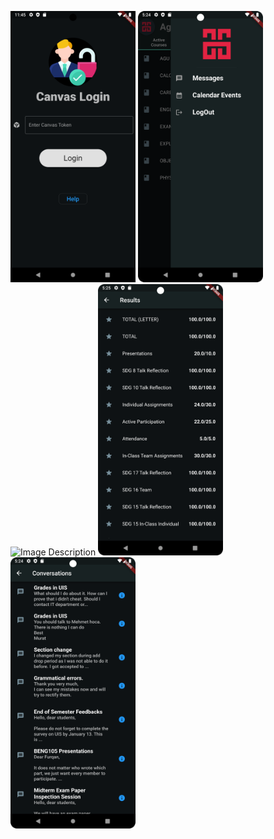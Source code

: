 <img src="login.png" alt="Image Description" width="200"/>      <img src="drawer.png" alt="Image Description" width="200"/>      <img src="course_details.png" alt="Image Description" width="200"/>      <img src="grades.png" alt="Image Description" width="200"/>      <img src="messages.png" alt="Image Description" width="200"/>






